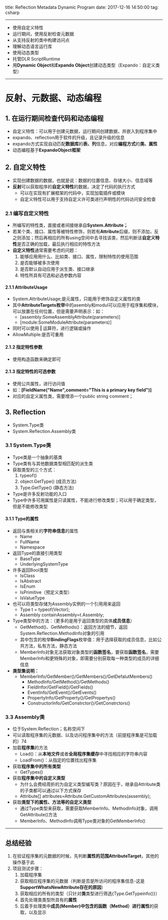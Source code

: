 title: Reflection Metadata Dynamic Program
date: 2017-12-16 14:50:00
tag: csharp

---

* 使用自定义特性
* 运行期间，使用反射检查元数据
* 从支持反射的类中构建访问点
* 理解动态语言运行库
* 使用动态类型
* 托管DLR ScriptRuntime
* 用**Dynamic Object**和**Expando Object**创建动态类型（Expando：自定义类型）

<!--more-->

---

# 反射、元数据、动态编程 #

## 1. 在运行期间检查代码和动态编程 ##

* 自定义特性：可以用于创建元数据，运行期间创建数据，并嵌入到程序集中
* expando、reflection用于软件的升级，且记录升级的信息
* expando方式实现自动匹配**数据库**的**表、列**信息，对应**编程方式**的**类、属性**
* 动态编程基于**ExpandoObject框架**

## 2. 自定义特性 ##

* 实现创建数据的数据，也就是说：数据的位置信息、存储大小、信息域等
* **反射**可以获取程序的**自定义特性**的数据，决定了代码的执行方式
	* 可以在实现有扩展框架的代码中，实现加载插件或模块
	* 自定义特性可以用于支持自定义许可类进行声明性的代码访问安全检查

### 2.1 编写自定义特性 ###

* 所编写的特性类，直接或者间接继承自**System.Attribute；**
* 若某个类、接口、属性等被特性修饰，则若有**Attribute**后缀，则不添加，反之则添加；然后再相应的所有using空间中去寻找该类，然后判断该**自定义特性**是否正确的加载，最后执行相应的特性方法
* **自定义特性**通常需要考虑的问题：
	1. 能够应用用什么、比如类、接口、属性，限制特性的使用范围
	2. 是否能够被多次使用
	3. 是否默认自动应用于派生类、接口继承
	4. 特性所具有可选和必选参数内容

#### 2.1.1 AttributeUsage ####

* System.AttributeUsage;是元属性，只能用于修饰自定义属性的类
* 其中**AttributeTargets枚举**中的asembly和modul可以应用于程序集和模块，可以放置在任何位置，但是需要声明表示：如：
	* [assembly:SomeAssemblyAttribute(parameters)]
	* [module:SomeModuleAttribute(parameters)]
* 同时可以使用 **|** 运算符，进行逻辑或操作
* AllowMultiple:是否可重用

#### 2.1.2 指定特性参数 ####

* 使用构造函数来确定即可

#### 2.1.3 指定特性的可选参数 ####

* 使用公共属性，进行访问值
* 如：**[FieldName("Name",comment="This is a primary key field")]**
* 对应的自定义属性类，需要增添一个public string comment；

## 3. Reflection ##

* System.Type类
* System.Reflection.Assembly类

### 3.1 System.Type类 ###

* Type类是一个抽象的基类
* Type类有与其他数据类型相匹配的派生类
* 获取类型的三个方式：
	1. typeof()
	2. object.GetType() (成员方法)
	3. Type.GetType() (静态方法)
* Type是许多反射功能的入口
* Type中许多可用属性是只读属性，不能进行修改类型；可以用于确定类型，但是不能修改类型

#### 3.1.1 Type的属性 ####

* 返回与类相关的**字符串信息**的属性
	* Name
	* FullName
	* Namespace
* 返回Type的直接引用类型
	* BaseType
	* UnderlyingSystemType
* 许多返回Bool类型
	* IsClass
	* IsAbstract
	* IsEnum
	* IsPrimitive（预定义类型）
	* IsValueType
* 也可以将类型存储为Assembly实例的一个引用用来返回
	* Type t = typeof(Vector);
	* Assembly containAssembly=t.Assembly;
* Type类型中的方法：（更多的是用于返回类型的具体**成员信息**）
	* GetMethod()、GetMethods()：返回方法的细节，返回System.Reflection.MethodInfo对象的引用
	* 其中包含的枚举**BindingFlags**枚举值：用于选择获取的成员信息，比如公共方法，私有方法，静态方法
	* MemberInfo对象无法获取对象类型的**函数签名**，要获取**函数签名**，需要MemberInfo和更特殊的对象，即需要分别获取每一种类型的成员的详细信息
* **类型集说明：**
	* MemberInfo/GetMember()/GetMembers()/GetDefalutMembers()
		* MethodInfo/GetMethod()/GetMethods()
		* FieldInfor/GetField()/GetFields()
		* EventInfo/GetEvent()/GetEvents()
		* PropertyInfo/GetProperty()/GetPropertys()
		* ConstructorInfo/GetConstrctor()/GetConstrctors()

### 3.3 Assembly类 ###

* 位于System.Reflection；名称空间下
* 可以读取程序集的元数据、以及访问程序集中的方法（前提程序集是可加载的）74
* 加载**程序集**的方法
	* Load()：从**本地文件**或者**全局程序集缓存**中寻找相应的字符串内容
	* LoadFrom()：从指定的位置找出程序集
* 获取**程序集中的所有类型**
	* GetTypes()
* 获取**程序集中的自定义类型**
	* 为什么会费经周折的为自定义类型编写类？原因在于，继承自Attribute类的子类都可以通过以下方式保存
	* Attribute[] attributes=Attribute.GetCustomAttributes(assembly);
* 获取**类型下的属性、方法等的自定义类型**
	* 通过Type类型来获取，需要获取MemberInfo、MethodInfo对象，调用GetAttribute()方法
	* MemberInfo、MethodInfo调用Type类对象的GetMemberInfo()

---

## 总结经验 ##

1. 在验证程序集的元数据的时候，先判断**属性的范围AttributeTarget**，其他的操作基于此
2. 项目测试步骤：
	1. 加载程序集
	2. 获取相应程序集的元数据（判断是否是所访问的程序集信息-这是**SupportWhatsNewAttribute存在的原因**）
	3. 获取相应的所有的类型（只针对**类**类型进行筛选{Type.GetTypeinfo()}）
	4. 首先处理类类型所具有的**属性**
	5. 后着手处理类中**成员(Member)**中包含的**函数（Method）**进行**属性**的获取，以及显示